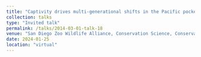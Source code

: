 ```yaml
---
title: "Captivity drives multi-generational shifts in the Pacific pocket mouse gut microbiome that mirror changing animal fitness"
collection: talks
type: "Invited talk"
permalink: /talks/2014-03-01-talk-18
venue: "San Diego Zoo Wildlife Alliance, Conservation Science, Conservation Genetics"
date: 2024-01-25
location: "virtual"
---
```

